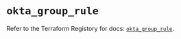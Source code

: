 # `okta_group_rule`

Refer to the Terraform Registory for docs: [`okta_group_rule`](https://registry.terraform.io/providers/okta/okta/4.5.0/docs/resources/group_rule).
